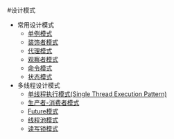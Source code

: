 ﻿#设计模式
* 常用设计模式
	* [单例模式]()
	* [装饰者模式]()
	* [代理模式]()
	* [观察者模式](https://github.com/lsj9383/Pattern/blob/master/Normal/ObserverPattern/OBSERVER-PATTERN.md)
	* [命令模式](https://github.com/lsj9383/Pattern/blob/master/Normal/CommandPattern/COMMAND-PATTERN.md)
	* [状态模式](https://github.com/lsj9383/Pattern/blob/master/Normal/StatePattern/STATE-PATTERN.md)
* 多线程设计模式
	* [单线程执行模式(Single Thread Execution Pattern)](https://github.com/lsj9383/Pattern/blob/master/Thread/src/SingleThreadExeDemo/README.md)
	* [生产者-消费者模式]()
	* [Future模式]()
	* [线程池模式]()
	* [读写锁模式](https://github.com/lsj9383/Pattern/blob/master/Thread/src/ReadWriteLockDemo/README.md)
